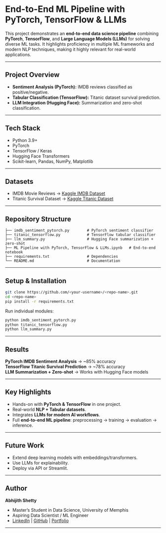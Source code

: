 # End-to-End ML Pipeline with PyTorch, TensorFlow & LLMs  

This project demonstrates an **end-to-end data science pipeline** combining **PyTorch**, **TensorFlow**, and **Large Language Models (LLMs)** for solving diverse ML tasks. It highlights proficiency in multiple ML frameworks and modern NLP techniques, making it highly relevant for real-world applications.  

---

## Project Overview  
- **Sentiment Analysis (PyTorch):** IMDB reviews classified as positive/negative.  
- **Tabular Classification (TensorFlow):** Titanic dataset survival prediction.  
- **LLM Integration (Hugging Face):** Summarization and zero-shot classification.  

---

## Tech Stack  
- Python 3.9+  
- PyTorch  
- TensorFlow / Keras  
- Hugging Face Transformers  
- Scikit-learn, Pandas, NumPy, Matplotlib  

---

## Datasets  
- IMDB Movie Reviews → [Kaggle IMDB Dataset](https://www.kaggle.com/c/word2vec-nlp-tutorial)  
- Titanic Survival Dataset → [Kaggle Titanic Dataset](https://www.kaggle.com/c/titanic)  

---

## Repository Structure  
```
├── imdb_sentiment_pytorch.py        # PyTorch sentiment classifier  
├── titanic_tensorflow.py            # TensorFlow tabular classifier  
├── llm_summary.py                   # Hugging Face summarization + zero-shot  
├── ML Pipeline with PyTorch, TensorFlow & LLMs.ipynb   # End-to-end notebook  
├── requirements.txt                 # Dependencies  
└── README.md                        # Documentation  
```

---

## Setup & Installation  
```bash
git clone https://github.com/<your-username>/<repo-name>.git
cd <repo-name>
pip install -r requirements.txt
```

Run individual modules:  
```bash
python imdb_sentiment_pytorch.py
python titanic_tensorflow.py
python llm_summary.py
```

---

## Results  
**PyTorch IMDB Sentiment Analysis** → ~85% accuracy  
**TensorFlow Titanic Survival Prediction** → ~78% accuracy  
**LLM Summarization + Zero-shot** → Works with Hugging Face models  

---

## Key Highlights  
- Hands-on with **PyTorch & TensorFlow** in one project.  
- Real-world **NLP + Tabular datasets**.  
- Integrates **LLMs for modern AI workflows**.  
- Full **end-to-end ML pipeline**: preprocessing → training → evaluation → inference.  

---

## Future Work  
- Extend deep learning models with embeddings/transformers.  
- Use LLMs for explainability.  
- Deploy via API or Streamlit.  

---

## Author  
**Abhijith Shetty**  
- Master’s Student in Data Science, University of Memphis  
- Aspiring Data Scientist / ML Engineer  
- [LinkedIn](https://www.linkedin.com/in/fnuabhijith) | [GitHub](https://github.com/FnuAbhijith) | [Portfolio](https://fnuabhijith.github.io/Abhijith-Portfolio)  

---
